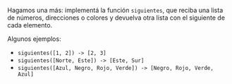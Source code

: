 Hagamos una más: implementá la función `siguientes`, que reciba una lista de números, direcciones o colores y devuelva otra lista con el siguiente de cada elemento. 

Algunos ejemplos:

* `siguientes([1, 2]) -> [2, 3]`
* `siguientes([Norte, Este]) -> [Este, Sur]`
* `siguientes([Azul, Negro, Rojo, Verde]) -> [Negro, Rojo, Verde, Azul]`